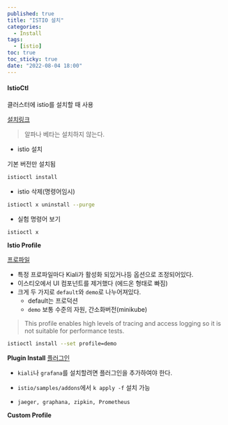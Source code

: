 ```yaml
---
published: true
title: "ISTIO 설치"
categories:
  - Install
tags:
  - [istio]
toc: true
toc_sticky: true
date: "2022-08-04 18:00"
---
```


#### IstioCtl

클러스터에 istio를 설치할 때 사용

[설치링크](https://istio.io/latest/docs/setup/getting-started/#download)

> 알파나 베타는 설치하지 않는다.

* istio 설치

기본 버전만 설치됨

```bash
istioctl install
```

* istio 삭제(명령어임시)

```bash
istioctl x uninstall --purge
```

* 실험 명령어 보기

```bash
istioctl x
```

**Istio Profile**

[프로파일](https://istio.io/latest/docs/setup/additional-setup/config-profiles/)

- 특정 프로파일마다 Kiali가 활성화 되있거나등 옵션으로 조정되어있다.
- 이스티오에서 UI 컴포넌트를 제거했다 (에드온 형태로 빠짐)
- 크게 두 가지로 `default`와 `demo`로 나누어져있다.
    - default는 프로덕션
    - `demo` 보통 수준의 자원, 간소화버전(minikube)

> This profile enables high levels of tracing and access logging so it is not suitable for performance tests.

```bash
istioctl install --set profile=demo
```

**Plugin Install**
[플러그인](https://istio.io/latest/docs/ops/integrations/)

* `kiali`나 `grafana`를 설치할려면 플러그인을 추가하여야 한다.

* `istio/samples/addons`에서 `k apply -f` 설치 가능
* `jaeger, graphana, zipkin, Prometheus`

**Custom Profile**

